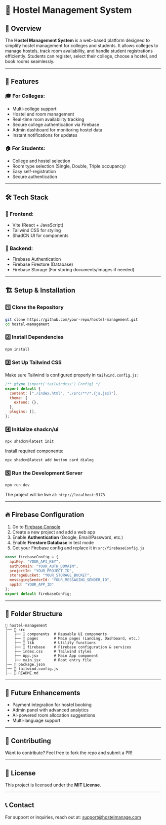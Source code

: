 # 🏡 Hostel Management System

## 🚀 Overview
The **Hostel Management System** is a web-based platform designed to simplify hostel management for colleges and students. It allows colleges to manage hostels, track room availability, and handle student registrations efficiently. Students can register, select their college, choose a hostel, and book rooms seamlessly.

---

## 📌 Features

### 🎓 **For Colleges:**
- Multi-college support
- Hostel and room management
- Real-time room availability tracking
- Secure college authentication via Firebase
- Admin dashboard for monitoring hostel data
- Instant notifications for updates

### 🏠 **For Students:**
- College and hostel selection
- Room type selection (Single, Double, Triple occupancy)
- Easy self-registration
- Secure authentication

---

## 🛠️ Tech Stack

### 🔹 **Frontend:**
- Vite (React + JavaScript)
- Tailwind CSS for styling
- ShadCN UI for components

### 🔹 **Backend:**
- Firebase Authentication
- Firebase Firestore (Database)
- Firebase Storage (For storing documents/images if needed)

---

## 🏗️ Setup & Installation

### 1️⃣ **Clone the Repository**
```sh
git clone https://github.com/your-repo/hostel-management.git
cd hostel-management
```

### 2️⃣ **Install Dependencies**
```sh
npm install
```

### 3️⃣ **Set Up Tailwind CSS**
Make sure Tailwind is configured properly in `tailwind.config.js`:
```js
/** @type {import('tailwindcss').Config} */
export default {
  content: ["./index.html", "./src/**/*.{js,jsx}"],
  theme: {
    extend: {},
  },
  plugins: [],
};
```

### 4️⃣ **Initialize shadcn/ui**
```sh
npx shadcn@latest init
```

Install required components:
```sh
npx shadcn@latest add button card dialog
```

### 5️⃣ **Run the Development Server**
```sh
npm run dev
```
The project will be live at: `http://localhost:5173`

---

## 🔥 Firebase Configuration
1. Go to [Firebase Console](https://console.firebase.google.com/)
2. Create a new project and add a web app
3. Enable **Authentication** (Google, Email/Password, etc.)
4. Enable **Firestore Database** in test mode
5. Get your Firebase config and replace it in `src/firebaseConfig.js`

```js
const firebaseConfig = {
  apiKey: "YOUR_API_KEY",
  authDomain: "YOUR_AUTH_DOMAIN",
  projectId: "YOUR_PROJECT_ID",
  storageBucket: "YOUR_STORAGE_BUCKET",
  messagingSenderId: "YOUR_MESSAGING_SENDER_ID",
  appId: "YOUR_APP_ID"
};
export default firebaseConfig;
```

---

## 📜 Folder Structure
```
📂 hostel-management
│── 📁 src
│   ├── 📁 components  # Reusable UI components
│   ├── 📁 pages       # Main pages (Landing, Dashboard, etc.)
│   ├── 📁 lib         # Utility functions
│   ├── 📁 firebase    # Firebase configuration & services
│   ├── index.css     # Tailwind styles
│   ├── App.jsx       # Main App component
│   ├── main.jsx      # Root entry file
│── 📄 package.json
│── 📄 tailwind.config.js
│── 📄 README.md
```

---

## 🎯 Future Enhancements
- Payment integration for hostel booking
- Admin panel with advanced analytics
- AI-powered room allocation suggestions
- Multi-language support

---

## 🤝 Contributing
Want to contribute? Feel free to fork the repo and submit a PR!

---

## 📄 License
This project is licensed under the **MIT License**.

---

## 📞 Contact
For support or inquiries, reach out at: [support@hostelmanage.com](mailto:support@hostelmanage.com)

